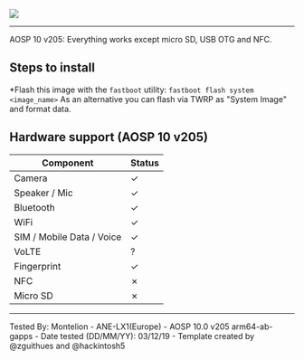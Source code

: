 ![](https://reimg-teknosa-cloud-prod.mncdn.com/mnresize/600/600/productimage/125076744/125076744_0_MC/8799298355250_1557493302288.jpg)
***

AOSP 10 v205: Everything works except micro SD, USB OTG and NFC.

## Steps to install

*Flash this image with the `fastboot` utility: ```fastboot flash system <image_name>```
As an alternative you can flash via TWRP as "System Image" and format data.

## Hardware support (AOSP 10 v205)

| Component                 | Status                                             |
|---------------------------|-----------------------------------------------------------|
| Camera                    | ✓ |
| Speaker / Mic             | ✓ |
| Bluetooth                 | ✓ |
| WiFi                      | ✓ |
| SIM / Mobile Data / Voice | ✓ |
| VoLTE                     | ? |
| Fingerprint               | ✓ |
| NFC                       | ✗ |
| Micro SD                  | ✗ |
---

Tested By: Montelion - ANE-LX1(Europe) - AOSP 10.0 v205 arm64-ab-gapps - Date tested (DD/MM/YY): 03/12/19 - Template created by @zguithues and @hackintosh5
